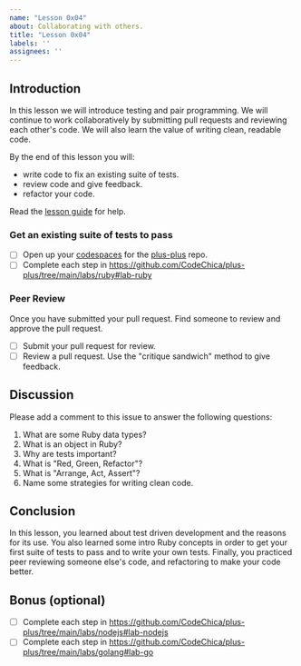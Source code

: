 ```yaml
---
name: "Lesson 0x04"
about: Collaborating with others.
title: "Lesson 0x04"
labels: ''
assignees: ''
---
```


## Introduction

In this lesson we will introduce testing and pair programming. We will continue to work collaboratively by submitting pull requests and reviewing each other's code. We will also learn the value of writing clean, readable code.

By the end of this lesson you will:

* write code to fix an existing suite of tests.
* review code and give feedback.
* refactor your code.

Read the [lesson guide](https://codechica.ca/lessons/0x03/) for help.

### Get an existing suite of tests to pass

* [ ] Open up your [codespaces](https://codechica.ca/guides/github.html#codespaces) for the [plus-plus](https://github.com/CodeChica/plus-plus) repo.
* [ ] Complete each step in https://github.com/CodeChica/plus-plus/tree/main/labs/ruby#lab-ruby

### Peer Review

Once you have submitted your pull request. Find someone to review and approve
the pull request.

* [ ] Submit your pull request for review.
* [ ] Review a pull request. Use the "critique sandwich" method to give feedback.

## Discussion

Please add a comment to this issue to answer the following questions:

1. What are some Ruby data types?
2. What is an object in Ruby?
3. Why are tests important?
4. What is "Red, Green, Refactor"?
5. What is "Arrange, Act, Assert"?
6. Name some strategies for writing clean code.

## Conclusion

In this lesson, you learned about test driven development and the reasons for its use. You also learned some intro Ruby concepts in order to get your first suite of tests to pass and to write your own tests. Finally, you practiced peer reviewing someone else's code, and refactoring to make your code better.

## Bonus (optional)

* [ ] Complete each step in https://github.com/CodeChica/plus-plus/tree/main/labs/nodejs#lab-nodejs
* [ ] Complete each step in https://github.com/CodeChica/plus-plus/tree/main/labs/golang#lab-go
